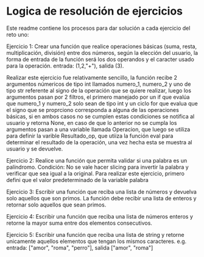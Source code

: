 # Logica de resolución de ejercicios
Este readme contiene los procesos para dar solución a cada ejercicio del reto uno:


Ejercicio 1: Crear una función que realice operaciones básicas (suma, resta, multiplicación, división) entre dos números, según la elección del usuario, la forma de entrada de la función será los dos operandos y el caracter usado para la operación. entrada: (1,2,"+"), salida (3).

Realizar este ejercicio fue relativamente sencillo, la función recibe 2 argumentos númericos de tipo int llamados numero_1, numero_2 y uno de tipo str referente al signo de la operación que se quiere realizar, luego los argumentos pasan por 2 filtros, el primero manejado por un if que evalúa que numero_1 y numero_2 solo sean de tipo int y un ciclo for que evalua que el signo que se proprciono corresponda a alguna de las operaciones básicas, si en ambos casos no se cumplen estas condiciones se notifica al usuario y retorna None, en caso de que lo anterior no se cumpla los argumentos pasan a una variable llamada Operacion, que luego se utiliza para definir la varible Resultado_op, que utiiza la función eval para determinar el resultado de la operación, una vez hecha esta se muestra al usuario y se devuelve.

Ejercicio 2: Realice una función que permita validar si una palabra es un palíndromo. Condición: No se vale hacer slicing para invertir la palabra y verificar que sea igual a la original.
Para realizar este ejercicio, primero defini que el valor predeterminado de la variable palabra 

Ejercicio 3: Escribir una función que reciba una lista de números y devuelva solo aquellos que son primos. La función debe recibir una lista de enteros y retornar solo aquellos que sean primos.

Ejercicio 4: Escribir una función que reciba una lista de números enteros y retorne la mayor suma entre dos elementos consecutivos.

Ejercicio 5: Escribir una función que reciba una lista de string y retorne unicamente aquellos elementos que tengan los mismos caracteres. e.g. entrada: ["amor", "roma", "perro"], salida ["amor", "roma"]
